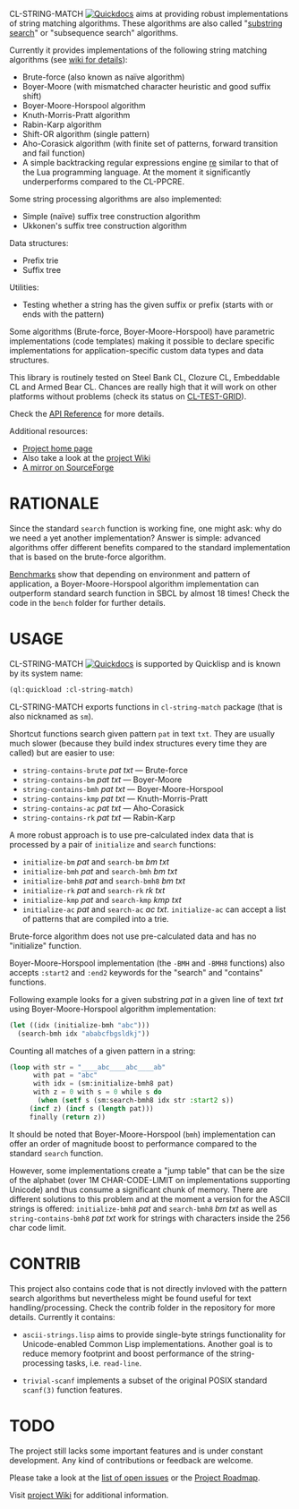 CL-STRING-MATCH [![Quickdocs](http://quickdocs.org/badge/cl-string-match.svg)](http://quickdocs.org/cl-string-match/) aims at providing robust implementations of string
matching algorithms. These algorithms are also called "[substring
search](http://en.wikipedia.org/wiki/String_searching_algorithm)"
or "subsequence search" algorithms.

Currently it provides implementations of the following string matching
algorithms (see [wiki for details](https://bitbucket.org/vityok/cl-string-match/wiki/Manual)):

* Brute-force (also known as naïve algorithm)
* Boyer-Moore (with mismatched character heuristic and good suffix shift)
* Boyer-Moore-Horspool algorithm
* Knuth-Morris-Pratt algorithm
* Rabin-Karp algorithm
* Shift-OR algorithm (single pattern)
* Aho-Corasick algorithm (with finite set of patterns, forward
  transition and fail function)
* A simple backtracking regular expressions engine
  [re](https://github.com/massung/re) similar to that of the Lua
  programming language. At the moment it significantly underperforms
  compared to the CL-PPCRE.

Some string processing algorithms are also implemented:

* Simple (naїve) suffix tree construction algorithm
* Ukkonen's suffix tree construction algorithm

Data structures:

* Prefix trie
* Suffix tree

Utilities:

* Testing whether a string has the given suffix or prefix (starts with
  or ends with the pattern)

Some algorithms (Brute-force, Boyer-Moore-Horspool) have parametric
implementations (code templates) making it possible to declare
specific implementations for application-specific custom data types
and data structures.

This library is routinely tested on Steel Bank CL, Clozure CL,
Embeddable CL and Armed Bear CL. Chances are really high that it will
work on other platforms without problems (check its status on
[CL-TEST-GRID](https://common-lisp.net/project/cl-test-grid/library/cl-string-match.html)).

Check the [API Reference](http://quickdocs.org/cl-string-match/) for more details.

Additional resources:

* [Project home page](https://bitbucket.org/vityok/cl-string-match)
* Also take a look at the [project Wiki](https://bitbucket.org/vityok/cl-string-match/wiki/Home)
* [A mirror on SourceForge](http://clstringmatch.sourceforge.net/)


RATIONALE
=========

Since the standard `search` function is working fine, one might ask:
why do we need a yet another implementation? Answer is simple:
advanced algorithms offer different benefits compared to the standard
implementation that is based on the brute-force algorithm.

[Benchmarks](https://bitbucket.org/vityok/cl-string-match/wiki/Benchmarks)
show that depending on environment and pattern of application, a
Boyer-Moore-Horspool algorithm implementation can outperform standard
search function in SBCL by almost 18 times! Check the code in the
`bench` folder for further details.


USAGE
=====

CL-STRING-MATCH [![Quickdocs](http://quickdocs.org/badge/cl-string-match.svg)](http://quickdocs.org/cl-string-match/) is supported by Quicklisp and is known by its system name:

```lisp
(ql:quickload :cl-string-match)
```

CL-STRING-MATCH exports functions in `cl-string-match` package (that
is also nicknamed as `sm`).

Shortcut functions search given pattern `pat` in text `txt`. They are
usually much slower (because they build index structures every time
they are called) but are easier to use:

* `string-contains-brute` *pat* *txt* — Brute-force
* `string-contains-bm` *pat* *txt* — Boyer-Moore
* `string-contains-bmh` *pat* *txt* — Boyer-Moore-Horspool
* `string-contains-kmp` *pat* *txt* — Knuth-Morris-Pratt
* `string-contains-ac` *pat* *txt* — Aho-Corasick
* `string-contains-rk` *pat* *txt* — Rabin-Karp

A more robust approach is to use pre-calculated index data that is
processed by a pair of `initialize` and `search` functions:

* `initialize-bm` *pat* and `search-bm` *bm* *txt*
* `initialize-bmh` *pat* and `search-bmh` *bm* *txt*
* `initialize-bmh8` *pat* and `search-bmh8` *bm* *txt*
* `initialize-rk` *pat* and `search-rk` *rk* *txt*
* `initialize-kmp` *pat* and `search-kmp` *kmp* *txt*
* `initialize-ac` *pat* and `search-ac` *ac* *txt*. `initialize-ac`
  can accept a list of patterns that are compiled into a trie.

Brute-force algorithm does not use pre-calculated data and has no
"initialize" function.

Boyer-Moore-Horspool implementation (the `-BMH` and `-BMH8` functions)
also accepts `:start2` and `:end2` keywords for the "search" and
"contains" functions.

Following example looks for a given substring *pat* in a given line of
text *txt* using Boyer-Moore-Horspool algorithm implementation:

```lisp
(let ((idx (initialize-bmh "abc")))
  (search-bmh idx "ababcfbgsldkj"))
```

Counting all matches of a given pattern in a string:

```lisp
(loop with str = "____abc____abc____ab"
      with pat = "abc"
      with idx = (sm:initialize-bmh8 pat)
      with z = 0 with s = 0 while s do
       (when (setf s (sm:search-bmh8 idx str :start2 s))
	 (incf z) (incf s (length pat)))
     finally (return z))
```

It should be noted that Boyer-Moore-Horspool (`bmh`) implementation
can offer an order of magnitude boost to performance compared to the
standard `search` function.

However, some implementations create a "jump table" that can be the
size of the alphabet (over 1M CHAR-CODE-LIMIT on implementations
supporting Unicode) and thus consume a significant chunk of
memory. There are different solutions to this problem and at the
moment a version for the ASCII strings is offered: `initialize-bmh8`
*pat* and `search-bmh8` *bm* *txt* as well as `string-contains-bmh8`
*pat* *txt* work for strings with characters inside the 256 char code
limit.

CONTRIB
=======

This project also contains code that is not directly invloved with the
pattern search algorithms but nevertheless might be found useful for
text handling/processing. Check the contrib folder in the repository
for more details. Currently it contains:

* `ascii-strings.lisp` aims to provide single-byte strings
functionality for Unicode-enabled Common Lisp implementations. Another
goal is to reduce memory footprint and boost performance of the
string-processing tasks, i.e. `read-line`.

* `trivial-scanf` implements a subset of the original POSIX standard
`scanf(3)` function features.


TODO
====

The project still lacks some important features and is under constant
development. Any kind of contributions or feedback are welcome.

Please take a look at the [list of open issues](https://bitbucket.org/vityok/cl-string-match/issues?status=new&status=open) or the [Project Roadmap](https://bitbucket.org/vityok/cl-string-match/wiki/Project%20Roadmap).

Visit [project Wiki](https://bitbucket.org/vityok/cl-string-match/wiki/Home) for additional information.